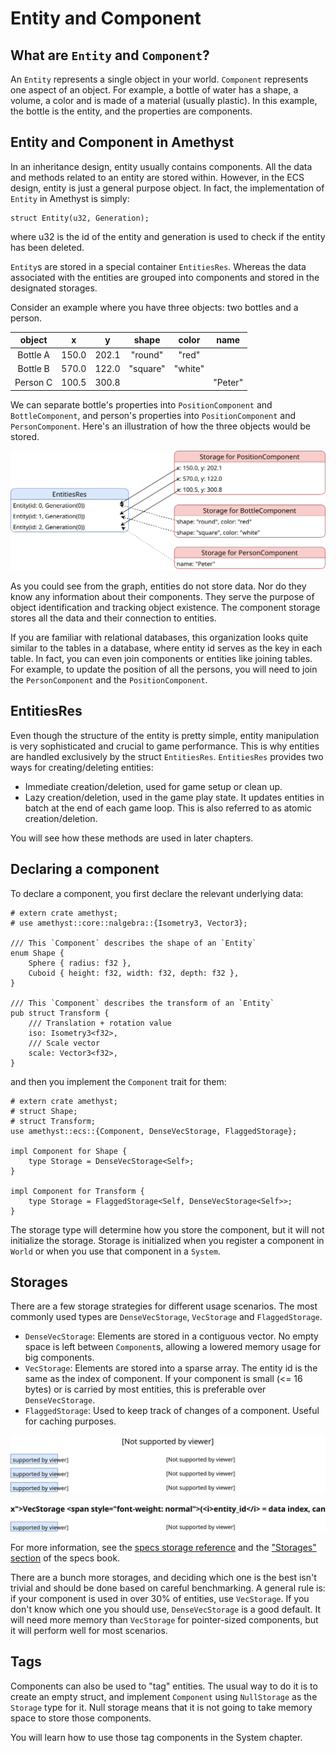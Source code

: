 # Entity and Component

## What are `Entity` and `Component`?

An `Entity` represents a single object in your world. `Component` represents one aspect of an object. For example, a bottle of water has a shape, a volume, a color and is made of a material (usually plastic). In this example, the bottle is the entity, and the properties are components.

## Entity and Component in Amethyst

In an inheritance design, entity usually contains components. All the data and methods related to an entity are stored within. However, in the ECS design, entity is just a general purpose object. In fact, the implementation of `Entity` in Amethyst is simply:

```rust,ignore
struct Entity(u32, Generation);
```

where u32 is the id of the entity and generation is used to check if the entity has been deleted.

`Entity`s are stored in a special container `EntitiesRes`. Whereas the data associated with the entities are grouped into components and stored in the designated storages.

Consider an example where you have three objects: two bottles and a person.

|  object  |   x   |   y   |   shape  |  color  |   name  |
|:--------:|:-----:|:-----:|:--------:|:-------:|:-------:|
| Bottle A | 150.0 | 202.1 |  "round" |  "red"  |         |
| Bottle B | 570.0 | 122.0 | "square" | "white" |         |
| Person C | 100.5 | 300.8 |          |         | "Peter" |

We can separate bottle's properties into `PositionComponent` and `BottleComponent`, and person's properties into `PositionComponent` and `PersonComponent`. Here's an illustration of how the three objects would be stored.

![How entity and components are stored](../images/concepts/component_and_entity.svg)

As you could see from the graph, entities do not store data. Nor do they know any information about their components. They serve the purpose of object identification and tracking object existence. The component storage stores all the data and their connection to entities.

If you are familiar with relational databases, this organization looks quite similar to the tables in a database, where entity id serves as the key in each table. In fact, you can even join components or entities like joining tables. For example, to update the position of all the persons, you will need to join the `PersonComponent` and the `PositionComponent`. 

## EntitiesRes

Even though the structure of the entity is pretty simple, entity manipulation is very sophisticated and crucial to game performance. This is why entities are handled exclusively by the struct `EntitiesRes`. `EntitiesRes` provides two ways for creating/deleting entities:

* Immediate creation/deletion, used for game setup or clean up.
* Lazy creation/deletion, used in the game play state. It updates entities in batch at the end of each game loop. This is also referred to as atomic creation/deletion.

You will see how these methods are used in later chapters.

## Declaring a component

To declare a component, you first declare the relevant underlying data:

```rust,edition2018,no_run,noplaypen
# extern crate amethyst;
# use amethyst::core::nalgebra::{Isometry3, Vector3};

/// This `Component` describes the shape of an `Entity`
enum Shape {
    Sphere { radius: f32 },
    Cuboid { height: f32, width: f32, depth: f32 },
}

/// This `Component` describes the transform of an `Entity`
pub struct Transform {
    /// Translation + rotation value
    iso: Isometry3<f32>,
    /// Scale vector
    scale: Vector3<f32>,
}
```

and then you implement the `Component` trait for them:

```rust,edition2018,no_run,noplaypen
# extern crate amethyst;
# struct Shape;
# struct Transform;
use amethyst::ecs::{Component, DenseVecStorage, FlaggedStorage};

impl Component for Shape {
    type Storage = DenseVecStorage<Self>;
}

impl Component for Transform {
    type Storage = FlaggedStorage<Self, DenseVecStorage<Self>>;
}
```

The storage type will determine how you store the component, but it will not initialize the storage. Storage is initialized when you register a component in `World` or when you use that component in a `System`.

## Storages

There are a few storage strategies for different usage scenarios. The most commonly used types are `DenseVecStorage`, `VecStorage` and `FlaggedStorage`.

* `DenseVecStorage`: Elements are stored in a contiguous vector. No empty space is left between `Component`s, allowing a lowered memory usage for big components.
* `VecStorage`: Elements are stored into a sparse array. The entity id is the same as the index of component. If your component is small (<= 16 bytes) or is carried by most entities, this is preferable over `DenseVecStorage`.
* `FlaggedStorage`: Used to keep track of changes of a component. Useful for caching purposes.

![DenseVecStorage](../images/concepts/component_and_entity_densevecstorage.svg)

![VecStorage](../images/concepts/component_and_entity_vecstorage.svg)

For more information, see the [specs storage reference](https://docs.rs/specs/latest/specs/storage/index.html)
and the ["Storages" section](https://slide-rs.github.io/specs/05_storages.html) of the specs book.

There are a bunch more storages, and deciding which one is the best isn't trivial and should be done based on careful benchmarking. A general rule is: if your component is used in over 30% of entities, use `VecStorage`. If you don't know which one you should use, `DenseVecStorage` is a good default. It will need more memory than `VecStorage` for pointer-sized components, but it will perform well for most scenarios.

## Tags

Components can also be used to "tag" entities.
The usual way to do it is to create an empty struct, and implement `Component` using `NullStorage` as the `Storage` type for it.
Null storage means that it is not going to take memory space to store those components.

You will learn how to use those tag components in the System chapter.